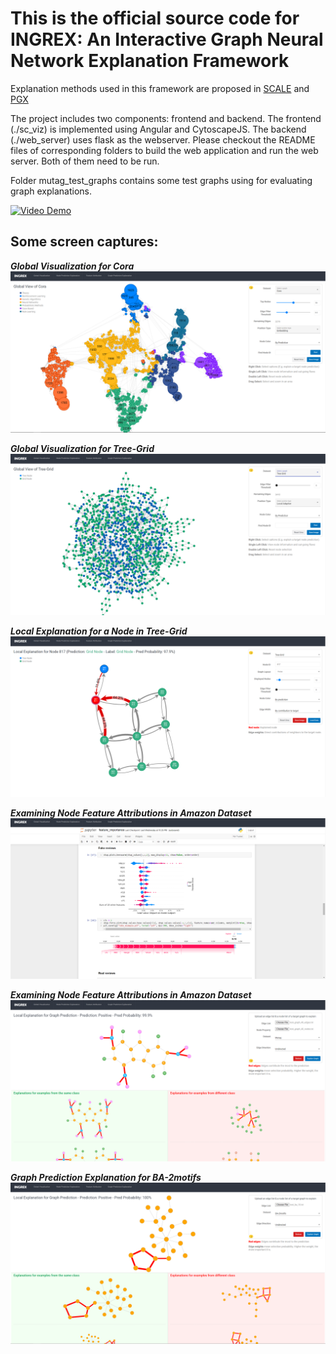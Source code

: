# This is the official source code for INGREX: An Interactive Graph Neural Network Explanation Framework

Explanation methods used in this framework are proposed in [SCALE](https://github.com/alexbui91/SCALE) and [PGX](https://arxiv.org/abs/2208.03075)

The project includes two components: frontend and backend. The frontend (./sc_viz) is implemented using Angular and CytoscapeJS. The backend (./web_server) uses flask as the webserver. Please checkout the README files of corresponding folders to build the web application and run the web server. Both of them need to be run.

Folder mutag_test_graphs contains some test graphs using for evaluating graph explanations.

[![Video Demo](https://res.cloudinary.com/marcomontalbano/image/upload/v1666610766/video_to_markdown/images/youtube--7PLO9lM6Vd0-c05b58ac6eb4c4700831b2b3070cd403.jpg)](https://youtu.be/7PLO9lM6Vd0 "Video Demo")

## Some screen captures:

***Global Visualization for Cora***
![Global Visualization for Cora](figures/capture1.PNG)

***Global Visualization for Tree-Grid***
![Global Visualization for Tree-Grid](figures/capture2.PNG)

***Local Explanation for a Node in Tree-Grid***
![Local Explanation for a Node in Tree-Grid](figures/capture3.PNG)

***Examining Node Feature Attributions in Amazon Dataset***
![Examining Node Feature Attributions in Amazon Dataset](figures/capture4.PNG)

***Examining Node Feature Attributions in Amazon Dataset***
![Graph Prediction Explanation for Mutag](figures/capture5.PNG)

***Graph Prediction Explanation for BA-2motifs***
![Graph Prediction Explanation for BA-2motifs](figures/capture6.PNG)